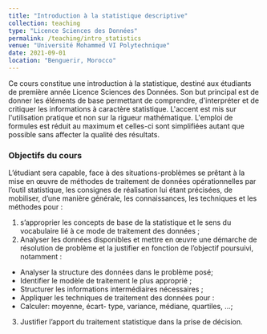 ```yaml
---
title: "Introduction à la statistique descriptive"
collection: teaching
type: "Licence Sciences des Données"
permalink: /teaching/intro_statistics
venue: "Université Mohammed VI Polytechnique"
date: 2021-09-01
location: "Benguerir, Morocco"
---
```



Ce cours constitue une introduction à la statistique, destiné aux étudiants de première année Licence Sciences des Données.  Son but principal est de donner les éléments de base permettant de comprendre, d'interpréter et de critiquer les informations à caractère statistique. L'accent est mis sur l'utilisation pratique et non sur la rigueur mathématique. L'emploi de formules est réduit au maximum et celles-ci sont simplifiées autant que possible sans affecter la qualité des résultats.


### Objectifs du cours

L’étudiant sera capable, face à des situations-problèmes se prêtant à la mise en œuvre de méthodes de traitement de données opérationnelles par l’outil
statistique, les consignes de réalisation lui étant précisées, de mobiliser, d’une manière générale, les connaissances, les techniques et les méthodes pour :

1.	s’approprier les concepts de base de la statistique et le sens du vocabulaire lié à ce mode de traitement des données ;
2.	Analyser les données disponibles et mettre en œuvre une démarche de résolution de problème et la justifier en fonction de l’objectif poursuivi, notamment :
-	Analyser la structure des données dans le problème posé;
-	Identifier le modèle de traitement le plus approprié ;
-	Structurer les informations intermédiaires nécessaires ;
-	Appliquer les techniques de traitement des données pour :
-	Calculer: moyenne, écart- type, variance, médiane, quartiles, ...;
3.	Justifier l’apport du traitement statistique dans la prise de décision.

